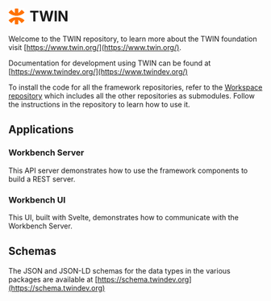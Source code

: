 <h1 style="display:flex;align-items:center;gap:10px">
<img src="logo.svg" width="32px" height="32px">
TWIN
</h1>

Welcome to the TWIN repository, to learn more about the TWIN foundation visit [https://www.twin.org/](https://www.twin.org/).

Documentation for development using TWIN can be found at [https://www.twindev.org/](https://www.twindev.org/)

To install the code for all the framework repositories, refer to the [Workspace repository](https://github.com/twinfoundation/workspace) which includes all the other repositories as submodules. Follow the instructions in the repository to learn how to use it.

## Applications

### Workbench Server

This API server demonstrates how to use the framework components to build a REST server.

### Workbench UI

This UI, built with Svelte, demonstrates how to communicate with the Workbench Server.

## Schemas

The JSON and JSON-LD schemas for the data types in the various packages are available at [https://schema.twindev.org](https://schema.twindev.org)
